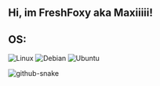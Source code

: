 ## Hi, im FreshFoxy aka Maxiiiii!

## OS:
![Linux](https://img.shields.io/badge/Linux-FCC624?style=for-the-badge&logo=linux&logoColor=black)
![Debian](https://img.shields.io/badge/Debian-A81D33?style=for-the-badge&logo=debian&logoColor=white)
![Ubuntu](https://img.shields.io/badge/Ubuntu-E95420?style=for-the-badge&logo=ubuntu&logoColor=white)
 
<picture>
  <source media="(prefers-color-scheme: dark)" srcset="https://raw.githubusercontent.com/jniltinho/jniltinho/output/github-snake-dark.svg" />
  <source media="(prefers-color-scheme: light)" srcset="https://raw.githubusercontent.com/jniltinho/jniltinho/output/github-snake.svg" />
  <img alt="github-snake" src="github-snake.svg" />
</picture>
